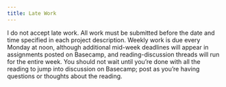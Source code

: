 ```yaml
---
title: Late Work
---
```


I do not accept late work. All work must be submitted before the date and time specified in each
project description. Weekly work is due every Monday at noon, although additional mid-week deadlines
will appear in assignments posted on Basecamp, and reading-discussion threads will run for the
entire week. You should not wait until you’re done with all the reading to jump into discussion on
Basecamp; post as you’re having questions or thoughts about the reading.
